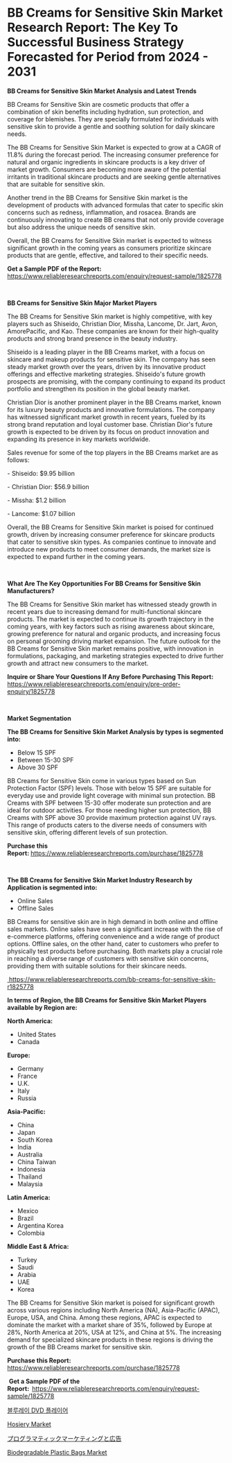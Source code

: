 <p><h1>BB Creams for Sensitive Skin Market Research Report: The Key To Successful Business Strategy Forecasted for Period from 2024 - 2031</h1></p><p><strong>BB Creams for Sensitive Skin Market Analysis and Latest Trends</strong></p>
<p><p>BB Creams for Sensitive Skin are cosmetic products that offer a combination of skin benefits including hydration, sun protection, and coverage for blemishes. They are specially formulated for individuals with sensitive skin to provide a gentle and soothing solution for daily skincare needs.</p><p>The BB Creams for Sensitive Skin Market is expected to grow at a CAGR of 11.8% during the forecast period. The increasing consumer preference for natural and organic ingredients in skincare products is a key driver of market growth. Consumers are becoming more aware of the potential irritants in traditional skincare products and are seeking gentle alternatives that are suitable for sensitive skin.</p><p>Another trend in the BB Creams for Sensitive Skin market is the development of products with advanced formulas that cater to specific skin concerns such as redness, inflammation, and rosacea. Brands are continuously innovating to create BB creams that not only provide coverage but also address the unique needs of sensitive skin.</p><p>Overall, the BB Creams for Sensitive Skin market is expected to witness significant growth in the coming years as consumers prioritize skincare products that are gentle, effective, and tailored to their specific needs.</p></p>
<p><strong>Get a Sample PDF of the Report:&nbsp;</strong> <a href="https://www.reliableresearchreports.com/enquiry/request-sample/1825778">https://www.reliableresearchreports.com/enquiry/request-sample/1825778</a></p>
<p>&nbsp;</p>
<p><strong>BB Creams for Sensitive Skin Major Market Players</strong></p>
<p><p>The BB Creams for Sensitive Skin market is highly competitive, with key players such as Shiseido, Christian Dior, Missha, Lancome, Dr. Jart, Avon, AmorePacific, and Kao. These companies are known for their high-quality products and strong brand presence in the beauty industry.</p><p>Shiseido is a leading player in the BB Creams market, with a focus on skincare and makeup products for sensitive skin. The company has seen steady market growth over the years, driven by its innovative product offerings and effective marketing strategies. Shiseido's future growth prospects are promising, with the company continuing to expand its product portfolio and strengthen its position in the global beauty market.</p><p>Christian Dior is another prominent player in the BB Creams market, known for its luxury beauty products and innovative formulations. The company has witnessed significant market growth in recent years, fueled by its strong brand reputation and loyal customer base. Christian Dior's future growth is expected to be driven by its focus on product innovation and expanding its presence in key markets worldwide.</p><p>Sales revenue for some of the top players in the BB Creams market are as follows:</p><p>- Shiseido: $9.95 billion</p><p>- Christian Dior: $56.9 billion</p><p>- Missha: $1.2 billion</p><p>- Lancome: $1.07 billion</p><p>Overall, the BB Creams for Sensitive Skin market is poised for continued growth, driven by increasing consumer preference for skincare products that cater to sensitive skin types. As companies continue to innovate and introduce new products to meet consumer demands, the market size is expected to expand further in the coming years.</p></p>
<p>&nbsp;</p>
<p><strong>What Are The Key Opportunities For BB Creams for Sensitive Skin Manufacturers?</strong></p>
<p><p>The BB Creams for Sensitive Skin market has witnessed steady growth in recent years due to increasing demand for multi-functional skincare products. The market is expected to continue its growth trajectory in the coming years, with key factors such as rising awareness about skincare, growing preference for natural and organic products, and increasing focus on personal grooming driving market expansion. The future outlook for the BB Creams for Sensitive Skin market remains positive, with innovation in formulations, packaging, and marketing strategies expected to drive further growth and attract new consumers to the market.</p></p>
<p><strong>Inquire or Share Your Questions If Any Before Purchasing This Report:</strong> <a href="https://www.reliableresearchreports.com/enquiry/pre-order-enquiry/1825778">https://www.reliableresearchreports.com/enquiry/pre-order-enquiry/1825778</a></p>
<p>&nbsp;</p>
<p><strong>Market Segmentation</strong></p>
<p><strong>The BB Creams for Sensitive Skin Market Analysis by types is segmented into:</strong></p>
<p><ul><li>Below 15 SPF</li><li>Between 15-30 SPF</li><li>Above 30 SPF</li></ul></p>
<p><p>BB Creams for Sensitive Skin come in various types based on Sun Protection Factor (SPF) levels. Those with below 15 SPF are suitable for everyday use and provide light coverage with minimal sun protection. BB Creams with SPF between 15-30 offer moderate sun protection and are ideal for outdoor activities. For those needing higher sun protection, BB Creams with SPF above 30 provide maximum protection against UV rays. This range of products caters to the diverse needs of consumers with sensitive skin, offering different levels of sun protection.</p></p>
<p><strong>Purchase this Report:&nbsp;</strong><a href="https://www.reliableresearchreports.com/purchase/1825778">https://www.reliableresearchreports.com/purchase/1825778</a></p>
<p>&nbsp;</p>
<p><strong>The BB Creams for Sensitive Skin Market Industry Research by Application is segmented into:</strong></p>
<p><ul><li>Online Sales</li><li>Offline Sales</li></ul></p>
<p><p>BB Creams for sensitive skin are in high demand in both online and offline sales markets. Online sales have seen a significant increase with the rise of e-commerce platforms, offering convenience and a wide range of product options. Offline sales, on the other hand, cater to customers who prefer to physically test products before purchasing. Both markets play a crucial role in reaching a diverse range of customers with sensitive skin concerns, providing them with suitable solutions for their skincare needs.</p></p>
<p><a href="https://www.reliableresearchreports.com/bb-creams-for-sensitive-skin-r1825778">&nbsp;https://www.reliableresearchreports.com/bb-creams-for-sensitive-skin-r1825778</a></p>
<p><strong>In terms of Region, the BB Creams for Sensitive Skin Market Players available by Region are:</strong></p>
<p>
    <p> <strong> North America: </strong>
        <ul>
            <li>United States</li>
            <li>Canada</li>
        </ul>
        </p> 
    <p> <strong> Europe: </strong>
        <ul>
            <li>Germany</li>
            <li>France</li>
            <li>U.K.</li>
            <li>Italy</li>
            <li>Russia</li>
        </ul>
        </p> 
    <p> <strong> Asia-Pacific: </strong>
        <ul>
            <li>China</li>
            <li>Japan</li>
            <li>South Korea</li>
            <li>India</li>
            <li>Australia</li>
            <li>China Taiwan</li>
            <li>Indonesia</li>
            <li>Thailand</li>
            <li>Malaysia</li>
        </ul>
        </p> 
    <p> <strong> Latin America: </strong>
        <ul>
            <li>Mexico</li>
            <li>Brazil</li>
            <li>Argentina Korea</li>
            <li>Colombia</li>
        </ul>
        </p> 
    <p> <strong> Middle East & Africa: </strong>
        <ul>
            <li>Turkey</li>
            <li>Saudi</li>
            <li>Arabia</li>
            <li>UAE</li>
            <li>Korea</li>
        </ul>
    </p>
    </p>
<p><p>The BB Creams for Sensitive Skin market is poised for significant growth across various regions including North America (NA), Asia-Pacific (APAC), Europe, USA, and China. Among these regions, APAC is expected to dominate the market with a market share of 35%, followed by Europe at 28%, North America at 20%, USA at 12%, and China at 5%. The increasing demand for specialized skincare products in these regions is driving the growth of the BB Creams market for sensitive skin.</p></p>
<p><strong>Purchase this Report: </strong><a href="https://www.reliableresearchreports.com/purchase/1825778">https://www.reliableresearchreports.com/purchase/1825778</a></p>
<p>&nbsp;<strong>Get a Sample PDF of the Report:&nbsp;&nbsp;</strong><a href="https://www.reliableresearchreports.com/enquiry/request-sample/1825778">https://www.reliableresearchreports.com/enquiry/request-sample/1825778</a></p>
<p><strong></strong></p>
<p><p><a href="https://github.com/giancarlo642004/Market-Research-Report-List-1/blob/main/3655215148372.md">블루레이 DVD 플레이어</a></p><p><a href="https://github.com/josesg55/Market-Research-Report-List-3/blob/main/hosiery-market.md">Hosiery Market</a></p><p><a href="https://github.com/hilmi-2a/Market-Research-Report-List-2/blob/main/4414421141231.md">プログラマティックマーケティングと広告</a></p><p><a href="https://github.com/indrystar/Market-Research-Report-List-3/blob/main/biodegradable-plastic-bags-market.md">Biodegradable Plastic Bags Market</a></p></p>